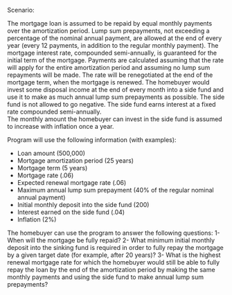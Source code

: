 Scenario:

The mortgage loan is assumed to be repaid by equal monthly payments over the amortization period. Lump sum prepayments, not exceeding a percentage of the nominal annual payment, are allowed at the end of every year (every 12 payments, in addition to the regular monthly payment). 
The mortgage interest rate, compounded semi-annually, is guaranteed for the initial term of the mortgage. Payments are calculated assuming that the rate will apply for the entire amortization period and assuming no lump sum repayments will be made. The rate will be renegotiated at the end of the mortgage term, when the mortgage is renewed. 
The homebuyer would invest some disposal income at the end of every month into a side fund and use it to make as much annual lump sum prepayments as possible. The side fund is not allowed to go negative. The side fund earns interest at a fixed rate compounded semi-annually.  
The monthly amount the homebuyer can invest in the side fund is assumed to increase with inflation once a year. 

Program will use the following information (with examples): 
  - Loan amount (500,000) 
  - Mortgage amortization period (25 years) 
  - Mortgage term (5 years) 
  - Mortgage rate (.06) 
  - Expected renewal mortgage rate (.06) 
  - Maximum annual lump sum prepayment (40% of the regular nominal annual payment) 
  - Initial monthly deposit into the side fund (200) 
  - Interest earned on the side fund (.04) 
  - Inflation (2%) 

The homebuyer can use the program to answer the following questions: 
1-	When will the mortgage be fully repaid? 
2-	What minimum initial monthly deposit into the sinking fund is required in order to fully repay the mortgage by a given target date (for example, after 20 years)? 
3-	What is the highest renewal mortgage rate for which the homebuyer would still be able to fully repay the loan by the end of the amortization period by making the same monthly payments and using the side fund to make annual lump sum prepayments?
